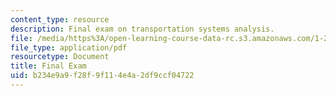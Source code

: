 ```yaml
---
content_type: resource
description: Final exam on transportation systems analysis.
file: /media/https%3A/open-learning-course-data-rc.s3.amazonaws.com/1-201j-transportation-systems-analysis-demand-and-economics-fall-2008/b234e9a9f28f9f114e4a2df9ccf04722_MIT1_201JF08_final07.pdf
file_type: application/pdf
resourcetype: Document
title: Final Exam
uid: b234e9a9-f28f-9f11-4e4a-2df9ccf04722
---
```

